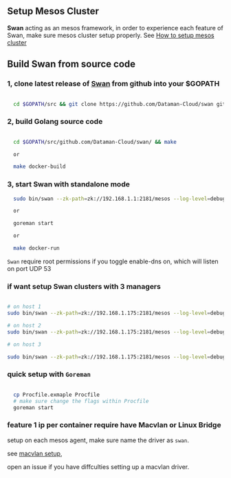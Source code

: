 ## Setup Mesos Cluster

**Swan** acting  as an mesos framework, in order to experience each
feature of Swan, make sure mesos cluster setup properly. See [How to
setup mesos cluster](http://mesos.apache.org/documentation/latest/getting-started/)


## Build Swan from source code


### 1, clone latest release of [Swan](https://github.com/Dataman-Cloud/swan) from github into your $GOPATH

``` bash

  cd $GOPATH/src && git clone https://github.com/Dataman-Cloud/swan github.com/Dataman-Cloud/swan


```

### 2, build Golang source code

``` bash

  cd $GOPATH/src/github.com/Dataman-Cloud/swan/ && make

  or

  make docker-build

```

### 3, start Swan with standalone mode

``` bash
  sudo bin/swan --zk-path=zk://192.168.1.1:2181/mesos --log-level=debug --raftid=1 --raft-cluster=127.0.0.1:2111 --data-dir=./data --cluster-addrs=0.0.0.0:9999 --mode=mixed --domain=foobar.com

  or

  goreman start

  or

  make docker-run

```

`Swan` require root permissions if you toggle enable-dns on, which will
listen on port UDP 53

### if want setup Swan clusters with 3 managers

``` bash

# on host 1
sudo bin/swan --zk-path=zk://192.168.1.175:2181/mesos --log-level=debug --raftid=1 --raft-cluster=http://192.168.1.1:2111,http://192.168.1.2:2111,http://192.168.1.3:2111 --data-dir=./data --cluster-addrs=192.168.1.1:9999,192.168.1.2:9999,192.168.1.3:9999 --mode=manager --domain=foobar.com

# on host 2
sudo bin/swan --zk-path=zk://192.168.1.175:2181/mesos --log-level=debug --raftid=2 --raft-cluster=http://192.168.1.1:2111,http://192.168.1.2:2111,http://192.168.1.3:2111 --data-dir=./data --cluster-addrs=192.168.1.1:9999,192.168.1.1:9998,192.168.1.1:9997 --mode=manager --domain=foobar.com

# on host 3

sudo bin/swan --zk-path=zk://192.168.1.175:2181/mesos --log-level=debug --raftid=3 --raft-cluster=http://192.168.1.1:2111,http://192.168.1.2:2111,http://192.168.1.3:2111 --data-dir=./data --cluster-addrs=192.168.1.1:9999,192.168.1.2:9999,192.168.1.3:9999 --mode=manager --domain=foobar.com


```

### quick setup with `Goreman`

``` bash

  cp Procfile.exmaple Procfile
  # make sure change the flags within Procfile
  goreman start

```

### feature 1 ip per container require have Macvlan or Linux Bridge
setup on each mesos agent, make sure name the driver as `swan`.

see [macvlan setup](https://github.com/alfredhuang211/study-docker-doc/blob/master/docker%E8%B7%A8%E4%B8%BB%E6%9C%BAmacvlan%E7%BD%91%E7%BB%9C%E9%85%8D%E7%BD%AE.md),

open an issue if you have diffculties setting up a macvlan driver.

